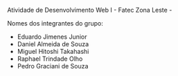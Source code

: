 Atividade de Desenvolvimento Web I - Fatec Zona Leste -

Nomes dos integrantes do grupo:
- Eduardo Jimenes Junior
- Daniel Almeida de Souza
- Miguel Hitoshi Takahashi
- Raphael Trindade Olho
- Pedro Graciani de Souza
